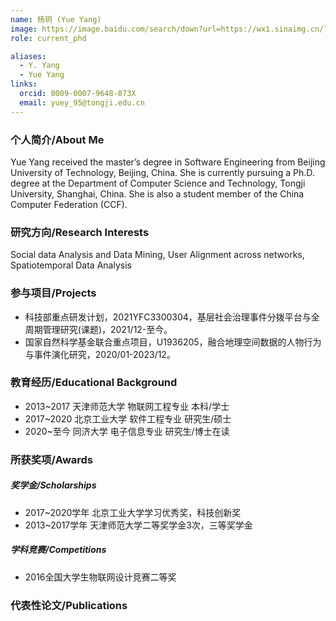 ```yaml
---
name: 杨玥 (Yue Yang)
image: https://image.baidu.com/search/down?url=https://wx1.sinaimg.cn/large/008K2OkEly1i34321w9wyj30u012ddkm.jpg
role: current_phd

aliases:
  - Y. Yang
  - Yue Yang
links:
  orcid: 0009-0007-9648-073X
  email: yuey_95@tongji.edu.cn
---
```


### 个人简介/About Me
Yue Yang received the master’s degree in Software Engineering from Beijing University of Technology, Beijing, China. She is currently pursuing a Ph.D. degree at the Department of Computer Science and Technology, Tongji University, Shanghai, China. She is also a student member of the China Computer Federation (CCF).

### 研究方向/Research Interests
Social data Analysis and Data Mining, User Alignment across networks, Spatiotemporal Data Analysis

### 参与项目/Projects
- 科技部重点研发计划，2021YFC3300304，基层社会治理事件分拨平台与全周期管理研究(课题)，2021/12-至今。
- 国家自然科学基金联合重点项目，U1936205，融合地理空间数据的人物行为与事件演化研究，2020/01-2023/12。

### 教育经历/Educational Background
- 2013~2017 天津师范大学 物联网工程专业 本科/学士
- 2017~2020 北京工业大学 软件工程专业 研究生/硕士
- 2020~至今 同济大学 电子信息专业 研究生/博士在读

### 所获奖项/Awards

##### 奖学金/Scholarships
- 2017~2020学年 北京工业大学学习优秀奖，科技创新奖
- 2013~2017学年 天津师范大学二等奖学金3次，三等奖学金
  
##### 学科竞赛/Competitions
- 2016全国大学生物联网设计竞赛二等奖

### 代表性论文/Publications
